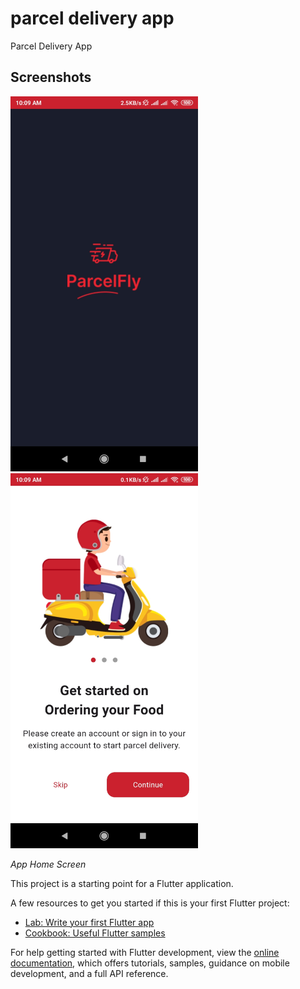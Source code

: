 # parcel delivery app

Parcel Delivery App

## Screenshots

<img src="screenshots/Screenshot_01.jpg" alt="Home Screen" width="300" height="600">
<img src="screenshots/Screenshot_02.jpg" alt="Home Screen" width="300" height="600">

*App Home Screen*

This project is a starting point for a Flutter application.

A few resources to get you started if this is your first Flutter project:

- [Lab: Write your first Flutter app](https://docs.flutter.dev/get-started/codelab)
- [Cookbook: Useful Flutter samples](https://docs.flutter.dev/cookbook)

For help getting started with Flutter development, view the
[online documentation](https://docs.flutter.dev/), which offers tutorials,
samples, guidance on mobile development, and a full API reference.
